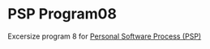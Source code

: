 # PSP Program08
Excersize program 8 for [Personal Software Process (PSP)](https://resources.sei.cmu.edu/library/asset-view.cfm?assetID=30595)  
